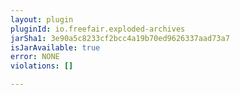 ```yaml
---
layout: plugin
pluginId: io.freefair.exploded-archives
jarSha1: 3e90a5c8233cf2bcc4a19b70ed9626337aad73a7
isJarAvailable: true
error: NONE
violations: []

---
```

